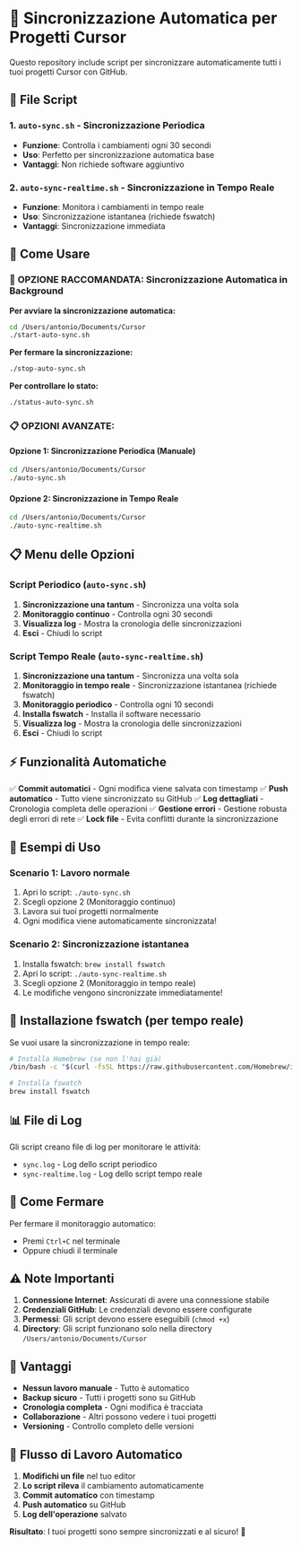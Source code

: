 # 🔄 Sincronizzazione Automatica per Progetti Cursor

Questo repository include script per sincronizzare automaticamente tutti i tuoi progetti Cursor con GitHub.

## 📁 File Script

### 1. `auto-sync.sh` - Sincronizzazione Periodica
- **Funzione**: Controlla i cambiamenti ogni 30 secondi
- **Uso**: Perfetto per sincronizzazione automatica base
- **Vantaggi**: Non richiede software aggiuntivo

### 2. `auto-sync-realtime.sh` - Sincronizzazione in Tempo Reale
- **Funzione**: Monitora i cambiamenti in tempo reale
- **Uso**: Sincronizzazione istantanea (richiede fswatch)
- **Vantaggi**: Sincronizzazione immediata

## 🚀 Come Usare

### 🎯 **OPZIONE RACCOMANDATA: Sincronizzazione Automatica in Background**

**Per avviare la sincronizzazione automatica:**
```bash
cd /Users/antonio/Documents/Cursor
./start-auto-sync.sh
```

**Per fermare la sincronizzazione:**
```bash
./stop-auto-sync.sh
```

**Per controllare lo stato:**
```bash
./status-auto-sync.sh
```

### 📋 **OPZIONI AVANZATE:**

#### Opzione 1: Sincronizzazione Periodica (Manuale)
```bash
cd /Users/antonio/Documents/Cursor
./auto-sync.sh
```

#### Opzione 2: Sincronizzazione in Tempo Reale
```bash
cd /Users/antonio/Documents/Cursor
./auto-sync-realtime.sh
```

## 📋 Menu delle Opzioni

### Script Periodico (`auto-sync.sh`)
1. **Sincronizzazione una tantum** - Sincronizza una volta sola
2. **Monitoraggio continuo** - Controlla ogni 30 secondi
3. **Visualizza log** - Mostra la cronologia delle sincronizzazioni
4. **Esci** - Chiudi lo script

### Script Tempo Reale (`auto-sync-realtime.sh`)
1. **Sincronizzazione una tantum** - Sincronizza una volta sola
2. **Monitoraggio in tempo reale** - Sincronizzazione istantanea (richiede fswatch)
3. **Monitoraggio periodico** - Controlla ogni 10 secondi
4. **Installa fswatch** - Installa il software necessario
5. **Visualizza log** - Mostra la cronologia delle sincronizzazioni
6. **Esci** - Chiudi lo script

## ⚡ Funzionalità Automatiche

✅ **Commit automatici** - Ogni modifica viene salvata con timestamp
✅ **Push automatico** - Tutto viene sincronizzato su GitHub
✅ **Log dettagliati** - Cronologia completa delle operazioni
✅ **Gestione errori** - Gestione robusta degli errori di rete
✅ **Lock file** - Evita conflitti durante la sincronizzazione

## 📝 Esempi di Uso

### Scenario 1: Lavoro normale
1. Apri lo script: `./auto-sync.sh`
2. Scegli opzione 2 (Monitoraggio continuo)
3. Lavora sui tuoi progetti normalmente
4. Ogni modifica viene automaticamente sincronizzata!

### Scenario 2: Sincronizzazione istantanea
1. Installa fswatch: `brew install fswatch`
2. Apri lo script: `./auto-sync-realtime.sh`
3. Scegli opzione 2 (Monitoraggio in tempo reale)
4. Le modifiche vengono sincronizzate immediatamente!

## 🔧 Installazione fswatch (per tempo reale)

Se vuoi usare la sincronizzazione in tempo reale:

```bash
# Installa Homebrew (se non l'hai già)
/bin/bash -c "$(curl -fsSL https://raw.githubusercontent.com/Homebrew/install/HEAD/install.sh)"

# Installa fswatch
brew install fswatch
```

## 📊 File di Log

Gli script creano file di log per monitorare le attività:

- `sync.log` - Log dello script periodico
- `sync-realtime.log` - Log dello script tempo reale

## 🛑 Come Fermare

Per fermare il monitoraggio automatico:
- Premi `Ctrl+C` nel terminale
- Oppure chiudi il terminale

## ⚠️ Note Importanti

1. **Connessione Internet**: Assicurati di avere una connessione stabile
2. **Credenziali GitHub**: Le credenziali devono essere configurate
3. **Permessi**: Gli script devono essere eseguibili (`chmod +x`)
4. **Directory**: Gli script funzionano solo nella directory `/Users/antonio/Documents/Cursor`

## 🎯 Vantaggi

- **Nessun lavoro manuale** - Tutto è automatico
- **Backup sicuro** - Tutti i progetti sono su GitHub
- **Cronologia completa** - Ogni modifica è tracciata
- **Collaborazione** - Altri possono vedere i tuoi progetti
- **Versioning** - Controllo completo delle versioni

## 🔄 Flusso di Lavoro Automatico

1. **Modifichi un file** nel tuo editor
2. **Lo script rileva** il cambiamento automaticamente
3. **Commit automatico** con timestamp
4. **Push automatico** su GitHub
5. **Log dell'operazione** salvato

**Risultato**: I tuoi progetti sono sempre sincronizzati e al sicuro! 🎉
